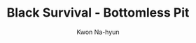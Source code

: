 --- 
slug: "black-survival-bottomless-pit"
title: "Black Survival - Bottomless Pit"
publishdate: "2018-12-13"
src: "https://365manga.net/manga/black-survival-bottomless-pit"
author: "Kwon Na-hyun"
image: "https://data.365manga.net/images/thumbnails/32790-black-survival-bottomless-pit.jpg"
tags: ["Action","Adventure","Comedy","Drama","Mystery","Psychological"]
chapters: ["Chapter 28 ","Chapter 27 ","Chapter 26 ","Chapter 25 ","Chapter 24 ","Chapter 23 ","Chapter 22 ","Chapter 21 ","Chapter 20 ","Chapter 19 ","Chapter 18 ","Chapter 17 ","Chapter 16 ","Chapter 15 ","Chapter 14 ","Chapter 13 ","Chapter 12 ","Chapter 11 ","Chapter 10 ","Chapter 9 ","Chapter 8 ","Chapter 7 ","Chapter 6 ","Chapter 005 ","Chapter 004 ","Chapter 003 ","Chapter 2 ","Chapter 1"]
chapterlinks: ["https://365manga.net/black-survival-bottomless-pit/chapter-28.html","https://365manga.net/black-survival-bottomless-pit/chapter-27.html","https://365manga.net/black-survival-bottomless-pit/chapter-26.html","https://365manga.net/black-survival-bottomless-pit/chapter-25.html","https://365manga.net/black-survival-bottomless-pit/chapter-24.html","https://365manga.net/black-survival-bottomless-pit/chapter-23.html","https://365manga.net/black-survival-bottomless-pit/chapter-22.html","https://365manga.net/black-survival-bottomless-pit/chapter-21.html","https://365manga.net/black-survival-bottomless-pit/chapter-20.html","https://365manga.net/black-survival-bottomless-pit/chapter-19.html","https://365manga.net/black-survival-bottomless-pit/chapter-18.html","https://365manga.net/black-survival-bottomless-pit/chapter-17.html","https://365manga.net/black-survival-bottomless-pit/chapter-16.html","https://365manga.net/black-survival-bottomless-pit/chapter-15.html","https://365manga.net/black-survival-bottomless-pit/chapter-14.html","https://365manga.net/black-survival-bottomless-pit/chapter-13.html","https://365manga.net/black-survival-bottomless-pit/chapter-12.html","https://365manga.net/black-survival-bottomless-pit/chapter-11.html","https://365manga.net/black-survival-bottomless-pit/chapter-10.html","https://365manga.net/black-survival-bottomless-pit/chapter-9.html","https://365manga.net/black-survival-bottomless-pit/chapter-8.html","https://365manga.net/black-survival-bottomless-pit/chapter-7.html","https://365manga.net/black-survival-bottomless-pit/chapter-6.html","https://365manga.net/black-survival-bottomless-pit/chapter-005.html","https://365manga.net/black-survival-bottomless-pit/chapter-004.html","https://365manga.net/black-survival-bottomless-pit/chapter-003.html","https://365manga.net/black-survival-bottomless-pit/chapter-2.html","https://365manga.net/black-survival-bottomless-pit/chapter-1.html"]
description: "Strangers ally with each other to survive a Battle Royale style game of death on a deserted island against other contenders. A lot of contestants have amnesia and each person has a life sustaining bracelet which heals wounds over time."
---